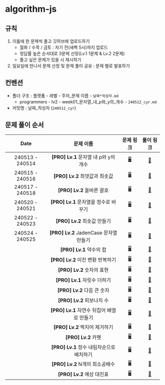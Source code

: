 # algorithm-js

## 규칙

1. 이틀에 한 문제씩 풀고 깃허브에 업로드하기
    - 월화 / 수목 / 금토 : 자기 전(새벽 5시)까지 업로드
    - 정답률 높은 순서대로 3문제 선정(Lv.1 1문제 & Lv.2 2문제)
    - 풀고 싶은 문제가 있을 시 제시하기
2. 일요일에 만나서 문제 선정 및 문제 풀이 공유 : 문제 별로 발표하기
   <br>

## 컨벤션

-   폴더 구조 : 플랫폼 - 레벨 - 주차\_문제 이름 - `날짜*작성자.md`
    -   programmers - lv2 - week01\_문자열\_내\_p와\_y의\_개수 - `240512_cyr.md`
-   커밋명 : 날짜\_작성자 (`240512_cyr`)
    <br>

## 문제 풀이 순서

|      Date       |                 문제 이름                  |                               문제 링크                               |                      풀이 링크                       |
| :-------------: | :----------------------------------------: | :-------------------------------------------------------------------: | :--------------------------------------------------: |
| 240513 - 240514 |   **[PRO] Lv.1** 문자열 내 p와 y의 개수    | [🖥️](https://school.programmers.co.kr/learn/courses/30/lessons/12916) | [📝](programmers/lv1/week01_문자열_내_p와_y의_개수)  |
| 240515 - 240516 |       **[PRO] Lv.2** 최댓값과 최솟값       | [🖥️](https://school.programmers.co.kr/learn/courses/30/lessons/12939) |     [📝](programmers/lv2/week01_최댓값과_최솟값)     |
| 240517 - 240518 |         **[PRO] Lv.2** 올바른 괄호         | [🖥️](https://school.programmers.co.kr/learn/courses/30/lessons/12909) |       [📝](programmers/lv2/week01_올바른_괄호)       |
| 240520 - 240521 |   **[PRO] Lv.1** 문자열을 정수로 바꾸기    | [🖥️](https://school.programmers.co.kr/learn/courses/30/lessons/12925) | [📝](programmers/lv1/week02_문자열을_정수로_바꾸기)  |
| 240522 - 240523 |        **[PRO] Lv.2** 최솟값 만들기        | [🖥️](https://school.programmers.co.kr/learn/courses/30/lessons/12941) |      [📝](programmers/lv2/week02_최솟값_만들기)      |
| 240524 - 240525 |   **[PRO] Lv.2** JadenCase 문자열 만들기   | [🖥️](https://school.programmers.co.kr/learn/courses/30/lessons/12951) | [📝](programmers/lv2/week02_JadenCase_문자열_만들기) |
|                 |          **[PRO] Lv.1** 약수의 합          | [🖥️](https://school.programmers.co.kr/learn/courses/30/lessons/12928) |           [📝](programmers/lv1/약수의_합)            |
|                 |     **[PRO] Lv.2** 이진 변환 반복하기      | [🖥️](https://school.programmers.co.kr/learn/courses/30/lessons/70129) |       [📝](programmers/lv2/이진_변환_반복하기)       |
|                 |         **[PRO] Lv.2** 숫자의 표현         | [🖥️](https://school.programmers.co.kr/learn/courses/30/lessons/12924) |          [📝](programmers/lv2/숫자의_표현)           |
|                 |        **[PRO] Lv.1** 자릿수 더하기        | [🖥️](https://school.programmers.co.kr/learn/courses/30/lessons/12931) |         [📝](programmers/lv1/자릿수_더하기)          |
|                 |        **[PRO] Lv.2** 다음 큰 숫자         | [🖥️](https://school.programmers.co.kr/learn/courses/30/lessons/12911) |          [📝](programmers/lv2/다음_큰_숫자)          |
|                 |         **[PRO] Lv.2** 피보나치 수         | [🖥️](https://school.programmers.co.kr/learn/courses/30/lessons/12945) |          [📝](programmers/lv2/피보나치_수)           |
|                 | **[PRO] Lv.1** 자연수 뒤집어 배열로 만들기 | [🖥️](https://school.programmers.co.kr/learn/courses/30/lessons/12932) |  [📝](programmers/lv1/자연수_뒤집어_배열로_만들기)   |
|                 |       **[PRO] Lv.2** 짝지어 제거하기       | [🖥️](https://school.programmers.co.kr/learn/courses/30/lessons/12973) |        [📝](programmers/lv2/짝지어_제거하기)         |
|                 |            **[PRO] Lv.2** 카펫             | [🖥️](https://school.programmers.co.kr/learn/courses/30/lessons/42842) |              [📝](programmers/lv2/카펫)              |
|                 | **[PRO] Lv.1** 정수 내림차순으로 배치하기  | [🖥️](https://school.programmers.co.kr/learn/courses/30/lessons/12933) |   [📝](programmers/lv1/정수_내림차순으로_배치하기)   |
|                 |      **[PRO] Lv.2** N개의 최소공배수       | [🖥️](https://school.programmers.co.kr/learn/courses/30/lessons/12953) |        [📝](programmers/lv2/N개의_최소공배수)        |
|                 |         **[PRO] Lv.2** 예상 대진표         | [🖥️](https://school.programmers.co.kr/learn/courses/30/lessons/12985) |          [📝](programmers/lv2/예상_대진표)           |
